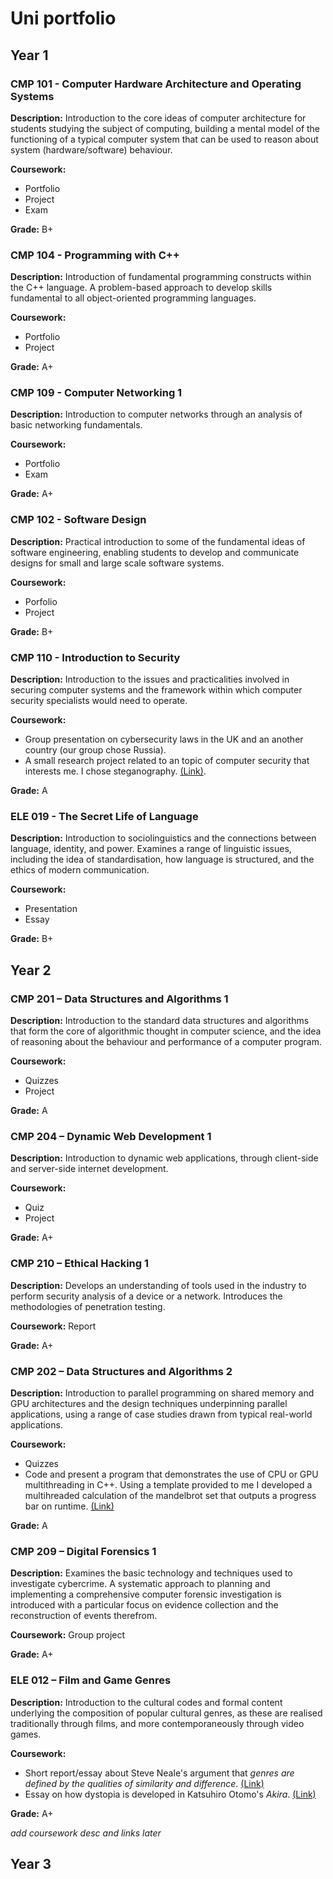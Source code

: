 # Uni portfolio

## Year 1

### CMP 101 - Computer Hardware Architecture and Operating Systems

**Description:** Introduction to the core ideas of computer architecture for students studying the subject of computing, building a mental model of the functioning of a typical computer system that can be used to reason about system (hardware/software) behaviour.

**Coursework:**
- Portfolio
- Project
- Exam

**Grade:** B+

### CMP 104 - Programming with C++

**Description:** Introduction of fundamental programming constructs within the C++ language. A problem-based approach to develop skills fundamental to all object-oriented programming languages.

**Coursework:**
- Portfolio
- Project

**Grade:** A+

### CMP 109 - Computer Networking 1

**Description:** Introduction to computer networks through an analysis of basic networking fundamentals.

**Coursework:**
- Portfolio
- Exam

**Grade:** A+

### CMP 102 - Software Design

**Description:** Practical introduction to some of the fundamental ideas of software engineering, enabling students to develop and communicate designs for small and large scale software systems.

**Coursework:**
- Porfolio
- Project

**Grade:** B+

### CMP 110 - Introduction to Security

**Description:** Introduction to the issues and practicalities involved in securing computer systems and the framework within which computer security specialists would need to operate.

**Coursework:**
- Group presentation on cybersecurity laws in the UK and an another country (our group chose Russia).
- A small research project related to an topic of computer security that interests me. I chose steganography. [(Link)](https://antinatura.github.io/uni/documents/CMP110_Unit2_Report.pdf).

**Grade:** A

### ELE 019 - The Secret Life of Language

**Description:** Introduction to sociolinguistics and the connections between language, identity, and power. Examines a range of linguistic issues, including the idea of standardisation, how language is structured, and the ethics of modern communication.

**Coursework:**
- Presentation
- Essay

**Grade:** B+

## Year 2

### CMP 201 – Data Structures and Algorithms 1

**Description:** Introduction to the standard data structures and algorithms that form the core of algorithmic thought in computer science, and the idea of reasoning about the behaviour and performance of a computer program.

**Coursework:**
- Quizzes
- Project

**Grade:** A

### CMP 204 – Dynamic Web Development 1 

**Description:** Introduction to dynamic web applications, through client-side and server-side internet development.

**Coursework:**
- Quiz
- Project

**Grade:** A+

### CMP 210 – Ethical Hacking 1

**Description:** Develops an understanding of tools used in the industry to perform security analysis of a device or a network. Introduces the methodologies of penetration testing.

**Coursework:** Report

**Grade:** A+

### CMP 202 – Data Structures and Algorithms 2

**Description:** Introduction to parallel programming on shared memory and GPU architectures and the design techniques underpinning parallel applications, using a range of case studies drawn from typical real-world applications.

**Coursework:**
- Quizzes
- Code and present a program that demonstrates the use of CPU or GPU multithreading in C++. Using a template provided to me I developed a multihreaded calculation of the mandelbrot set that outputs a progress bar on runtime. [(Link)](https://github.com/antinatura/CMP202)

**Grade:** A

### CMP 209 – Digital Forensics 1

**Description:** Examines the basic technology and techniques used to investigate cybercrime. A systematic approach to planning and implementing a comprehensive computer forensic investigation is introduced with a particular focus on evidence collection and the reconstruction of events therefrom.

**Coursework:** Group project

**Grade:** A+

### ELE 012 – Film and Game Genres

**Description:** Introduction to the cultural codes and formal content underlying the composition of popular cultural genres, as these are realised traditionally through films, and more contemporaneously through video games.

**Coursework:**
- Short report/essay about Steve Neale's argument that *genres are defined by the qualities of similarity and difference*. [(Link)](https://antinatura.github.io/uni/documents/CW1.pdf)
- Essay on how dystopia is developed in Katsuhiro Otomo's *Akira*. [(Link)](https://antinatura.github.io/uni/documents/CW2.pdf)

**Grade:** A+

*add coursework desc and links later*

## Year 3
